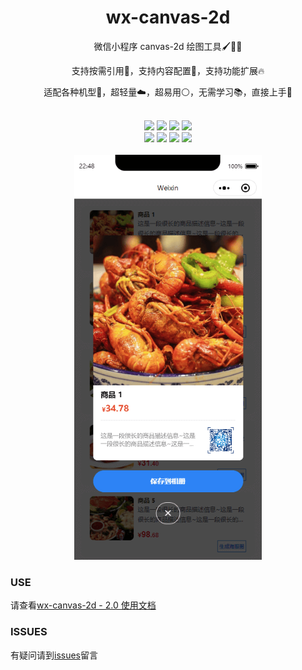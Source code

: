 <div align="center">
    <h1>wx-canvas-2d</h1>
    <p>微信小程序 canvas-2d 绘图工具🖌️🧑‍🎨</p>
    <p>支持按需引用🍃，支持内容配置🧩，支持功能扩展🔥</p>
    <p>适配各种机型📱，超轻量☁️，超易用⚪，无需学习📚️，直接上手🚀</p>
</div>
<br />
<div align="center">
    <img src="https://img.shields.io/badge/version-2.4.1-blue?style=flat-square&logo" />
    <img src="https://img.shields.io/badge/total%20%20size-33.33%20%20KB-brightgreen?style=flat-square&logo" />
    <img src="https://img.shields.io/badge/main%20%20size-6.95%20%20KB-brightgreen?style=flat-square&logo" />
    <img src="https://img.shields.io/npm/dt/wx-canvas-2d.svg?style=flat-square&logo=appveyor&logo" />
    <br />
    <img src="https://img.shields.io/github/issues/kiccer/wx-canvas-2d?style=flat-square&logo=appveyor&logo" />
    <img src="https://img.shields.io/github/forks/kiccer/wx-canvas-2d?style=flat-square&logo=appveyor&logo" />
    <img src="https://img.shields.io/github/stars/kiccer/wx-canvas-2d?style=flat-square&logo=appveyor&logo" />
    <img src="https://img.shields.io/github/license/kiccer/wx-canvas-2d?style=flat-square&logo=appveyor&logo" />
    <!-- <img src="https://img.shields.io/npm/dm/wx-canvas-2d.svg?style=flat-square&logo=appveyor&logo" />
    <img src="https://img.shields.io/npm/dw/wx-canvas-2d.svg?style=flat-square&logo=appveyor&logo" /> -->
</div>
<br />

<div align="center">
    <img src="./miniprogram/img/demo/1.png" width="300" />
</div>

### USE
请查看[wx-canvas-2d - 2.0 使用文档](https://kiccer.github.io/wx-canvas-2d/)

### ISSUES
有疑问请到[issues](https://github.com/kiccer/wx-canvas-2d/issues)留言
